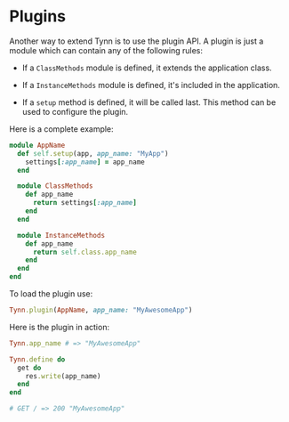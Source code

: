 # Plugins

Another way to extend Tynn is to use the plugin API. A plugin is just a
module which can contain any of the following rules:

- If a `ClassMethods` module is defined, it extends the application class.

- If a `InstanceMethods` module is defined, it's included in the application.

- If a `setup` method is defined, it will be called last. This method can
  be used to configure the plugin.

Here is a complete example:

```ruby
module AppName
  def self.setup(app, app_name: "MyApp")
    settings[:app_name] = app_name
  end

  module ClassMethods
    def app_name
      return settings[:app_name]
    end
  end

  module InstanceMethods
    def app_name
      return self.class.app_name
    end
  end
end
```

To load the plugin use:

```ruby
Tynn.plugin(AppName, app_name: "MyAwesomeApp")
```

Here is the plugin in action:

```ruby
Tynn.app_name # => "MyAwesomeApp"

Tynn.define do
  get do
    res.write(app_name)
  end
end

# GET / => 200 "MyAwesomeApp"
```

[plugin]: /api/Tynn.html#method-c-plugin
